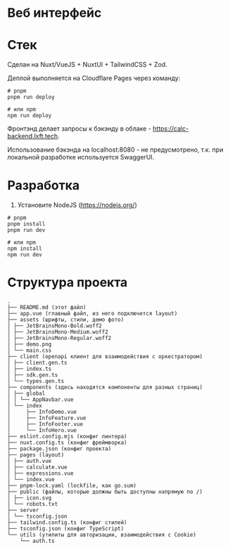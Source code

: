 # Веб интерфейс

# Стек
Сделан на Nuxt/VueJS + NuxtUI + TailwindCSS + Zod.

Деплой выполняется на Cloudflare Pages через команду:
```shell
# pnpm
pnpm run deploy

# или npm
npm run deploy
```

Фронтэнд делает запросы к бэкэнду в облаке - https://calc-backend.lxft.tech.

Использование бэкэнда на localhost:8080 - не предусмотрено, т.к. при локальной разработке используется SwaggerUI.

# Разработка
1. Установите NodeJS (https://nodejs.org/)
```shell
# pnpm
pnpm install
pnpm run dev

# или npm
npm install
npm run dev
```

# Структура проекта
```shell
.
├── README.md (этот файл)
├── app.vue (главный файл, из него подключется layout)
├── assets (шрифты, стили, демо фото)
│ ├── JetBrainsMono-Bold.woff2
│ ├── JetBrainsMono-Medium.woff2
│ ├── JetBrainsMono-Regular.woff2
│ ├── demo.png
│ └── main.css
├── client (openapi клиент для взаимодействия с оркестратором)
│ ├── client.gen.ts
│ ├── index.ts
│ ├── sdk.gen.ts
│ └── types.gen.ts
├── components (здесь находятся компоненты для разных страниц)
│ ├── global
│ │ └── AppNavbar.vue
│ └── index
│     ├── InfoDemo.vue
│     ├── InfoFeature.vue
│     ├── InfoFooter.vue
│     └── InfoHero.vue
├── eslint.config.mjs (конфиг линтера)
├── nuxt.config.ts (конфиг фреймворка)
├── package.json (конфиг проекта)
├── pages (layout)
│ ├── auth.vue
│ ├── calculate.vue
│ ├── expressions.vue
│ └── index.vue
├── pnpm-lock.yaml (lockfile, как go.sum)
├── public (файлы, которые должны быть доступны напрямую по /)
│ ├── icon.svg
│ └── robots.txt
├── server
│ └── tsconfig.json
├── tailwind.config.ts (конфиг стилей)
├── tsconfig.json (конфиг TypeScript)
└── utils (утилиты для авторизации, взаимодействия с Cookie)
    └── auth.ts
```
